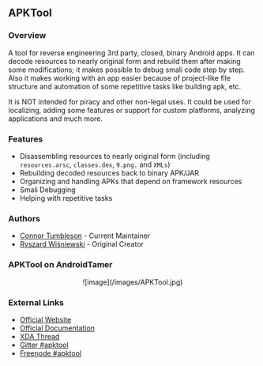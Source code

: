 ## APKTool

### Overview

A tool for reverse engineering 3rd party, closed, binary Android apps. It can decode resources to nearly original form and rebuild them after making some modifications; it makes possible to debug smali code step by step. Also it makes working with an app easier because of project-like file structure and automation of some repetitive tasks like building apk, etc.

It is NOT intended for piracy and other non-legal uses. It could be used for localizing, adding some features or support for custom platforms, analyzing applications and much more.

### Features

- Disassembling resources to nearly original form (including `resources.arsc`, `classes.dex`, `9.png.` and `XMLs`)
- Rebuilding decoded resources back to binary APK/JAR
- Organizing and handling APKs that depend on framework resources
- Smali Debugging
- Helping with repetitive tasks

### Authors

- [Connor Tumbleson](https://github.com/iBotPeaches) - Current Maintainer
- [Ryszard Wiśniewski](https://github.com/brutall) - Original Creator

### APKTool on AndroidTamer

<center>
![image](/images/APKTool.jpg)
</center>

### External Links
- [Official Website](http://ibotpeaches.github.io/Apktool/)
- [Official Documentation](http://ibotpeaches.github.io/Apktool/documentation/)
- [XDA Thread](http://forum.xda-developers.com/showthread.php?t=1755243)
- [Gitter #apktool](https://gitter.im/iBotPeaches/Apktool)
- [Freenode #apktool](http://webchat.freenode.net/?channels=apktool)